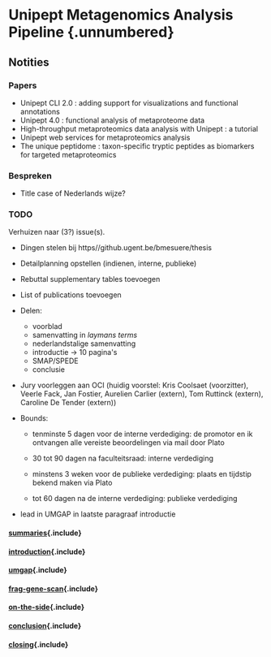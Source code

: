 # Unipept Metagenomics Analysis Pipeline {.unnumbered}

## Notities

### Papers

* Unipept CLI 2.0 : adding support for visualizations and functional annotations
* Unipept 4.0 : functional analysis of metaproteome data
* High-throughput metaproteomics data analysis with Unipept : a tutorial
* Unipept web services for metaproteomics analysis
* The unique peptidome : taxon-specific tryptic peptides as biomarkers for targeted metaproteomics

### Bespreken

* Title case of Nederlands wijze?

### TODO

Verhuizen naar (3?) issue(s).

* Dingen stelen bij https//github.ugent.be/bmesuere/thesis

* Detailplanning opstellen (indienen, interne, publieke)

* Rebuttal supplementary tables toevoegen

* List of publications toevoegen

* Delen:
  - voorblad
  - samenvatting in *laymans terms*
  - nederlandstalige samenvatting
  - introductie -> 10 pagina's
  - SMAP/SPEDE
  - conclusie

* Jury voorleggen aan OCI (huidig voorstel: Kris Coolsaet
  (voorzitter), Veerle Fack, Jan Fostier, Aurelien Carlier (extern),
  Tom Ruttinck (extern), Caroline De Tender (extern))

* Bounds:

  - tenminste 5 dagen voor de interne verdediging: de promotor en ik
    ontvangen alle vereiste beoordelingen via mail door Plato
  
  - 30 tot 90 dagen na faculteitsraad: interne verdediging
  
  - minstens 3 weken voor de publieke verdediging: plaats en tijdstip
    bekend maken via Plato
  
  - tot 60 dagen na de interne verdediging: publieke verdediging

* lead in UMGAP in laatste paragraaf introductie

#### [summaries](summaries.md){.include}

#### [introduction](introduction/chapter.md){.include}

#### [umgap](umgap/chapter.md){.include}

#### [frag-gene-scan](frag-gene-scan/chapter.md){.include}

#### [on-the-side](on-the-side/chapter.md){.include}

#### [conclusion](conclusion.md){.include}

#### [closing](closing.md){.include}

